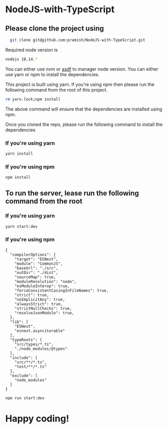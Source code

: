 # NodeJS-with-TypeScript

## Please clone the project using
```bash
  git clone git@github.com:pramish/NodeJS-with-TypeScript.git
```

Required node version is

```bash
nodejs 18.14.*
```

You can either use nvm or [asdf](https://asdf-vm.com/) to manager node version.
You can either use yarn or npm to install the dependencies.

This project is built using yarn. If you're using npm then please run the following command from the root
of this project.
    
```bash
rm yarn.lock;npm install
```

The above command will ensure that the dependencies are installed using npm.

Once you cloned the repo, please run the following command to install the dependencies

### If you're using yarn

```bash
yarn install
```

### If you're using npm
```bash
npm install
```

## To run the server, lease run the following command from the root

### If you're using yarn 

```bash
yarn start:dev
```

### If you're using npm

```
{
  "compilerOptions": {
    "target": "ESNext",
    "module": "CommonJS",
    "baseUrl": "./src",
    "outDir": "./dist",
    "sourceMap": true,
    "moduleResolution": "node",
    "esModuleInterop": true,
    "forceConsistentCasingInFileNames": true,
    "strict": true,
    "noImplicitAny": true,
    "alwaysStrict": true,
    "strictNullChecks": true,
    "resolveJsonModule": true,
  },
  "lib": [
    "ESNext",
    "esnext.asynciterable"
  ],
  "typeRoots": [
    "src/types/*.ts",
    "./node_modules/@types"
  ],
  "include": [
    "src/**/*.ts",
    "test/**/*.ts"
  ],
  "exclude": [
    "node_modules"
  ]
}
```

```bash
npm run start:dev
```

# Happy coding!
